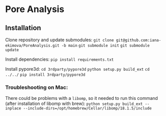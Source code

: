 # Pore Analysis

## Installation

Clone repository and update submodules:
`git clone git@github.com:iana-ekimova/PoreAnalysis.git -b main`
`git submodule init`
`git submodule update`

Install dependencies:
`pip install requirements.txt`

Install pypore3d:
`cd 3rdparty/pypore3d`
`python setup.py build_ext`
`cd ../../`
`pip install 3rdparty/pypore3d`

### Troubleshooting on Mac:
There could be problems with a `libomp`, so it needed to run this command (after installation of libomp with brew):
`python setup.py build_ext --inplace --include-dirs=/opt/homebrew/Cellar/libomp/18.1.5/include`